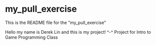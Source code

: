 # my_pull_exercise

This is the README file for the "my_pull_exercise"

Hello my name is Derek Lin and this is my project! ^-^
Project for Intro to Game Programming Class
